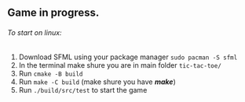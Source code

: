 ## Game in progress.

###### To start on linux:
1. Download SFML using your package manager `sudo pacman -S sfml`
2. In the terminal make shure you are in main folder `tic-tac-toe/`
3. Run `cmake -B build`
4. Run `make -C build` (make shure you have ***make***)
5. Run `./build/src/test` to start the game

